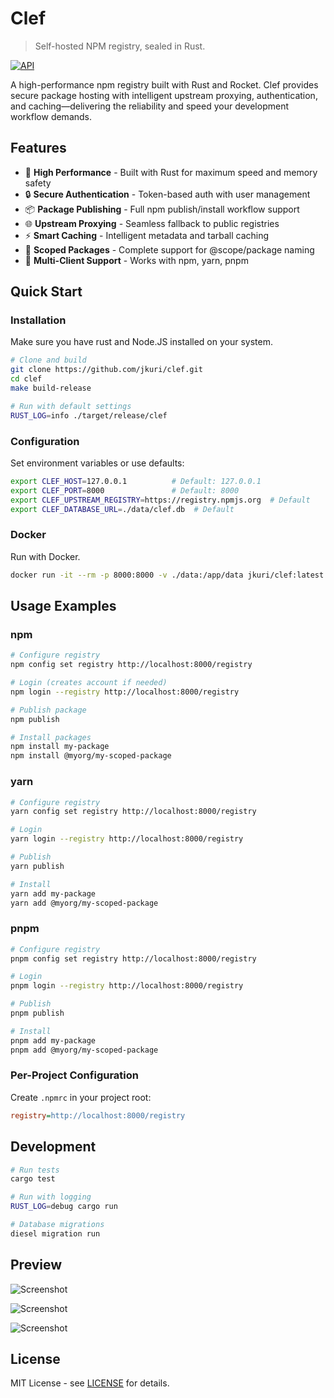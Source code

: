# Clef

> Self-hosted NPM registry, sealed in Rust.

[![API](https://github.com/jkuri/clef/actions/workflows/clef.yml/badge.svg)](https://github.com/jkuri/clef/actions/workflows/clef.yml)

A high-performance npm registry built with Rust and Rocket. Clef provides secure package hosting with intelligent upstream proxying, authentication, and caching—delivering the reliability and speed your development workflow demands.

## Features

- 🚀 **High Performance** - Built with Rust for maximum speed and memory safety
- 🔒 **Secure Authentication** - Token-based auth with user management
- 📦 **Package Publishing** - Full npm publish/install workflow support
- 🌐 **Upstream Proxying** - Seamless fallback to public registries
- ⚡ **Smart Caching** - Intelligent metadata and tarball caching
- 🎯 **Scoped Packages** - Complete support for @scope/package naming
- 🔄 **Multi-Client Support** - Works with npm, yarn, pnpm

## Quick Start

### Installation

Make sure you have rust and Node.JS installed on your system.

```bash
# Clone and build
git clone https://github.com/jkuri/clef.git
cd clef
make build-release

# Run with default settings
RUST_LOG=info ./target/release/clef
```

### Configuration

Set environment variables or use defaults:

```bash
export CLEF_HOST=127.0.0.1          # Default: 127.0.0.1
export CLEF_PORT=8000               # Default: 8000
export CLEF_UPSTREAM_REGISTRY=https://registry.npmjs.org  # Default
export CLEF_DATABASE_URL=./data/clef.db  # Default
```

### Docker

Run with Docker.

```sh
docker run -it --rm -p 8000:8000 -v ./data:/app/data jkuri/clef:latest
```

## Usage Examples

### npm

```bash
# Configure registry
npm config set registry http://localhost:8000/registry

# Login (creates account if needed)
npm login --registry http://localhost:8000/registry

# Publish package
npm publish

# Install packages
npm install my-package
npm install @myorg/my-scoped-package
```

### yarn

```bash
# Configure registry
yarn config set registry http://localhost:8000/registry

# Login
yarn login --registry http://localhost:8000/registry

# Publish
yarn publish

# Install
yarn add my-package
yarn add @myorg/my-scoped-package
```

### pnpm

```bash
# Configure registry
pnpm config set registry http://localhost:8000/registry

# Login
pnpm login --registry http://localhost:8000/registry

# Publish
pnpm publish

# Install
pnpm add my-package
pnpm add @myorg/my-scoped-package
```

### Per-Project Configuration

Create `.npmrc` in your project root:

```ini
registry=http://localhost:8000/registry
```

## Development

```bash
# Run tests
cargo test

# Run with logging
RUST_LOG=debug cargo run

# Database migrations
diesel migration run
```

## Preview

![Screenshot](https://github-production-user-asset-6210df.s3.amazonaws.com/1796022/469819258-92cfaa86-0ddc-4b86-87ce-acbd2bfc207c.png?X-Amz-Algorithm=AWS4-HMAC-SHA256&X-Amz-Credential=AKIAVCODYLSA53PQK4ZA%2F20250723%2Fus-east-1%2Fs3%2Faws4_request&X-Amz-Date=20250723T143441Z&X-Amz-Expires=300&X-Amz-Signature=3d1b1ea9c0d0dce89782fbab804396b123e00e0e3a959533236d9f12ae5730bb&X-Amz-SignedHeaders=host)

![Screenshot](https://github-production-user-asset-6210df.s3.amazonaws.com/1796022/469819288-4b889026-5e68-4ce3-958a-a7ec631d33e5.png?X-Amz-Algorithm=AWS4-HMAC-SHA256&X-Amz-Credential=AKIAVCODYLSA53PQK4ZA%2F20250723%2Fus-east-1%2Fs3%2Faws4_request&X-Amz-Date=20250723T143447Z&X-Amz-Expires=300&X-Amz-Signature=19ff679033d286f097457ca45834bf558dc03318c961c6689d4796aedc50ecb5&X-Amz-SignedHeaders=host)

![Screenshot](https://github-production-user-asset-6210df.s3.amazonaws.com/1796022/469819332-388a0d28-e403-4cca-8af3-289d7ba90eb7.png?X-Amz-Algorithm=AWS4-HMAC-SHA256&X-Amz-Credential=AKIAVCODYLSA53PQK4ZA%2F20250723%2Fus-east-1%2Fs3%2Faws4_request&X-Amz-Date=20250723T143453Z&X-Amz-Expires=300&X-Amz-Signature=60d701d6fdb7c96f0431ec5ecaee2a8e7989bf2de755002b60b07e8cc1f533ec&X-Amz-SignedHeaders=host)

## License

MIT License - see [LICENSE](LICENSE) for details.
